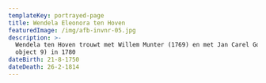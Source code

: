```yaml
---
templateKey: portrayed-page
title: Wendela Eleonora ten Hoven
featuredImage: /img/afb-invnr-05.jpg
description: >-
  Wendela ten Hoven trouwt met Willem Munter (1769) en met Jan Carel Godin (zie
  object 9) in 1780
dateBirth: 21-8-1750
dateDeath: 26-2-1814
---
```

